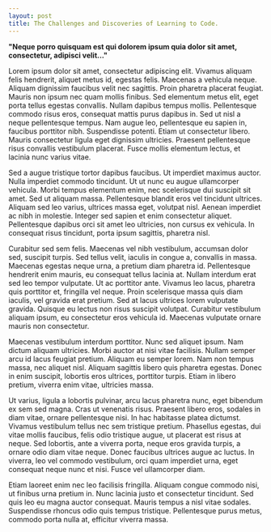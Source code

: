 ```yaml
---
layout: post
title: The Challenges and Discoveries of Learning to Code.
---
```


**"Neque porro quisquam est qui dolorem ipsum quia dolor sit amet, consectetur, adipisci velit..."**

Lorem ipsum dolor sit amet, consectetur adipiscing elit. Vivamus aliquam felis hendrerit, aliquet metus id, egestas felis. Maecenas a vehicula neque. Aliquam dignissim faucibus velit nec sagittis. Proin pharetra placerat feugiat. Mauris non ipsum nec quam mollis finibus. Sed elementum metus elit, eget porta tellus egestas convallis. Nullam dapibus tempus mollis. Pellentesque commodo risus eros, consequat mattis purus dapibus in. Sed ut nisl a neque pellentesque tempus. Nam augue leo, pellentesque eu sapien in, faucibus porttitor nibh. Suspendisse potenti. Etiam ut consectetur libero. Mauris consectetur ligula eget dignissim ultricies. Praesent pellentesque risus convallis vestibulum placerat. Fusce mollis elementum lectus, et lacinia nunc varius vitae.

Sed a augue tristique tortor dapibus faucibus. Ut imperdiet maximus auctor. Nulla imperdiet commodo tincidunt. Ut ut nunc eu augue ullamcorper vehicula. Morbi tempus elementum enim, nec scelerisque dui suscipit sit amet. Sed ut aliquam massa. Pellentesque blandit eros vel tincidunt ultrices. Aliquam sed leo varius, ultrices massa eget, volutpat nisl. Aenean imperdiet ac nibh in molestie. Integer sed sapien et enim consectetur aliquet. Pellentesque dapibus orci sit amet leo ultricies, non cursus ex vehicula. In consequat risus tincidunt, porta ipsum sagittis, pharetra nisl.

Curabitur sed sem felis. Maecenas vel nibh vestibulum, accumsan dolor sed, suscipit turpis. Sed tellus velit, iaculis in congue a, convallis in massa. Maecenas egestas neque urna, a pretium diam pharetra id. Pellentesque hendrerit enim mauris, eu consequat tellus lacinia at. Nullam interdum erat sed leo tempor vulputate. Ut ac porttitor ante. Vivamus leo lacus, pharetra quis porttitor et, fringilla vel neque. Proin scelerisque massa quis diam iaculis, vel gravida erat pretium. Sed at lacus ultrices lorem vulputate gravida. Quisque eu lectus non risus suscipit volutpat. Curabitur vestibulum aliquam ipsum, eu consectetur eros vehicula id. Maecenas vulputate ornare mauris non consectetur.

Maecenas vestibulum interdum porttitor. Nunc sed aliquet ipsum. Nam dictum aliquam ultricies. Morbi auctor at nisi vitae facilisis. Nullam semper arcu id lacus feugiat pretium. Aliquam eu semper lorem. Nam non tempus massa, nec aliquet nisl. Aliquam sagittis libero quis pharetra egestas. Donec in enim suscipit, lobortis eros ultrices, porttitor turpis. Etiam in libero pretium, viverra enim vitae, ultricies massa.

Ut varius, ligula a lobortis pulvinar, arcu lacus pharetra nunc, eget bibendum ex sem sed magna. Cras ut venenatis risus. Praesent libero eros, sodales in diam vitae, ornare pellentesque nisi. In hac habitasse platea dictumst. Vivamus vestibulum tellus nec sem tristique pretium. Phasellus egestas, dui vitae mollis faucibus, felis odio tristique augue, ut placerat est risus at neque. Sed lobortis, ante a viverra porta, neque eros gravida turpis, a ornare odio diam vitae neque. Donec faucibus ultrices augue ac luctus. In viverra, leo vel commodo vestibulum, orci quam imperdiet urna, eget consequat neque nunc et nisi. Fusce vel ullamcorper diam.

Etiam laoreet enim nec leo facilisis fringilla. Aliquam congue commodo nisi, ut finibus urna pretium in. Nunc lacinia justo et consectetur tincidunt. Sed quis leo eu magna auctor consequat. Mauris tempus a nisl vitae sodales. Suspendisse rhoncus odio quis tempus tristique. Pellentesque purus metus, commodo porta nulla at, efficitur viverra massa.
